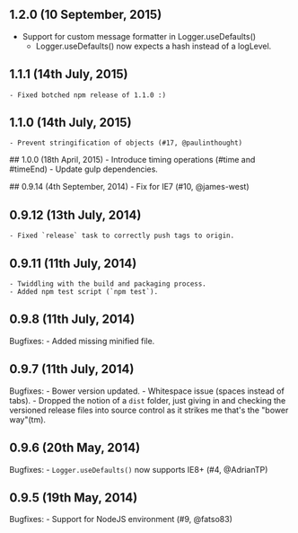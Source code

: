 ## 1.2.0 (10 September, 2015)
  - Support for custom message formatter in Logger.useDefaults()
	- Logger.useDefaults() now expects a hash instead of a logLevel.

## 1.1.1 (14th July, 2015)
	- Fixed botched npm release of 1.1.0 :)

## 1.1.0 (14th July, 2015)
	- Prevent stringification of objects (#17, @paulinthought)

## 1.0.0 (18th April, 2015)
	- Introduce timing operations (#time and #timeEnd)
	- Update gulp dependencies.

## 0.9.14 (4th September, 2014)
	- Fix for IE7 (#10, @james-west)

## 0.9.12 (13th July, 2014)
	- Fixed `release` task to correctly push tags to origin.

## 0.9.11 (11th July, 2014)
	- Twiddling with the build and packaging process.
	- Added npm test script (`npm test`).

## 0.9.8 (11th July, 2014)

Bugfixes:
	- Added missing minified file.

## 0.9.7 (11th July, 2014)

Bugfixes:
	- Bower version updated.
	- Whitespace issue (spaces instead of tabs).
	- Dropped the notion of a `dist` folder, just giving in and checking the versioned release files into
		source control as it strikes me that's the "bower way"(tm).

## 0.9.6 (20th May, 2014)

Bugfixes:
	- `Logger.useDefaults()` now supports IE8+ (#4, @AdrianTP)

## 0.9.5 (19th May, 2014)

Bugfixes:
	- Support for NodeJS environment (#9, @fatso83)
